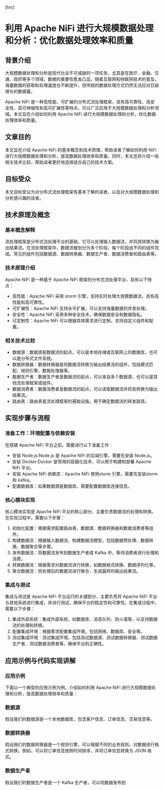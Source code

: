 
[toc]                    
                
                
利用 Apache NiFi 进行大规模数据处理和分析：优化数据处理效率和质量
==================================

背景介绍
------------

大规模数据处理和分析是现代社会不可或缺的一项任务，尤其是在医疗、金融、交通、政府等多个领域，数据的重要性愈发凸显。随着互联网和物联网技术的普及，海量数据的获取和处理速度也不断提升，但传统的数据处理方式仍然无法应对日益增长的数据量。

Apache NiFi 是一种高性能、可扩展的分布式流处理框架，具有高可靠性、高安全性、高可伸缩性和高可扩展性等特点，可以广泛应用于大规模数据处理和分析领域。本文旨在介绍如何利用 Apache NiFi 进行大规模数据处理和分析，优化数据处理效率和质量。

文章目的
------------

本文旨在介绍 Apache NiFi 的基本概念和技术原理，帮助读者了解如何利用 NiFi 进行大规模数据处理和分析，提高数据处理效率和质量。同时，本文还将介绍一些相关技术比较，帮助读者更好地选择适合自己的技术方案。

目标受众
------------

本文目标受众为对分布式流处理框架有基本了解的读者，以及对大规模数据处理和分析感兴趣的读者。

技术原理及概念
---------------------

### 基本概念解释

流处理框架是分布式流处理平台的基础，它可以处理输入数据流，并将其转换为输出结果流。在流处理框架中，数据流被划分为多个阶段，每个阶段由不同的组件完成。常见的组件包括数据源、数据转换器、数据生产者、数据消费者和路由表等。

### 技术原理介绍

Apache NiFi 是一种基于 Apache NiFi 框架的分布式流处理平台，具有以下特点：

- 高性能：Apache NiFi 采用  storm 引擎，支持实时处理大规模数据流，具有高性能和高可靠性。
- 可扩展性：Apache NiFi 支持水平扩展，可以支持海量数据的并发处理。
- 安全性：Apache NiFi 采用多种安全技术，确保数据安全和数据隐私。
- 可定制性：Apache NiFi 可以根据具体需求进行定制，支持自定义组件和配置。

### 相关技术比较

- 数据源：数据源是数据流的起点，可以是本地存储或互联网上的数据库，也可以是分布式文件系统。
- 数据转换器：数据转换器是将数据流转换为输出结果流的组件，包括模式匹配、规则引擎、数据处理器等。
- 数据生产者：数据生产者是数据流的起点，可以来自多个数据源，也可以是其他流处理框架或组件。
- 数据消费者：数据消费者是数据流的起点，可以读取数据流并将其转换为输出结果流。
- 路由表：路由表是流处理框架的基础设施，用于确定数据流的转发路径。

实现步骤与流程
----------------------

### 准备工作：环境配置与依赖安装

在搭建 Apache NiFi 平台之前，需要进行以下准备工作：

- 安装 Node.js:Node.js 是 Apache NiFi 的后端引擎，需要先安装 Node.js。
- 安装 Docker:Docker 是常用的容器化技术，可以用于构建和部署 Apache NiFi 平台。
- 安装 Apache NiFi 依赖库：Apache NiFi 使用storm 引擎，需要先安装storm 和 kafka。
- 配置数据库：如果数据源是数据库，需要配置数据库连接信息。

### 核心模块实现

核心模块实现是 Apache NiFi 平台的核心部分，主要负责数据流的处理和转换。在实现过程中，需要以下步骤：

1. 初始化配置：根据需求配置路由表、数据源、数据转换器和数据消费者等组件。
2. 构建数据流：根据输入数据流，构建数据流模型，包括数据预处理、数据转换、数据聚合等步骤。
3. 发布数据流：将数据流发布到数据生产者或 Kafka 中，等待消费者进行处理和消费。
4. 转换数据流：根据需求对数据流进行转换，如数据格式转换、数据序列化等。
5. 聚合数据流：将处理后的数据流进行聚合，生成最终的输出结果流。

### 集成与测试

集成与测试是 Apache NiFi 平台运行的关键部分，主要负责将 Apache NiFi 平台与其他系统进行集成，并进行测试，确保平台的稳定性和可靠性。在集成过程中，需要以下步骤：

1. 集成外部系统：集成外部系统，如数据库、消息队列、防火墙等，以支持数据流的处理和转换。
2. 配置集成环境：根据需求配置集成环境，包括网络、数据库、安全等。
3. 测试集成环境：测试集成环境，包括测试数据源、测试数据转换器、测试数据生产者、测试数据消费者等，确保平台的正确性。

应用示例与代码实现讲解
---------------------------------

### 应用示例

下面以一个典型的应用示例为例，介绍如何利用 Apache NiFi 进行大规模数据处理和分析，提高数据处理效率和质量：

### 数据源

假设我们的数据源是一个本地数据库，包含客户信息、订单信息、交易信息等。

### 数据转换器

假设我们的数据转换器是一个规则引擎，可以根据不同的业务规则，对数据进行格式转换。例如，可以将订单信息按照时间排序，并将订单信息转换为 JSON 格式。

### 数据生产者

假设我们的数据生产者是一个 Kafka 生产者，可以将数据发布到

